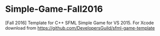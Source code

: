 # Simple-Game-Fall2016
[Fall 2016] Template for C++ SFML Simple Game for VS 2015. 
For Xcode download from https://github.com/DevelopersGuild/sfml-game-template
